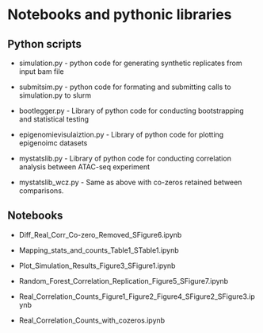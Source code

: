 # Notebooks and pythonic libraries

## Python scripts

+ simulation.py - python code for generating synthetic replicates from input bam file 

+ submitsim.py - python code for formating and submitting calls to simulation.py to slurm 

+ bootlegger.py - Library of python code for conducting bootstrapping and statistical testing

+ epigenomievisulaiztion.py - Library of python code for plotting epigenoimc datasets

+ mystatslib.py - Library of python code for conducting correlation analysis between ATAC-seq experiment

+ mystatslib_wcz.py - Same as above with co-zeros retained between comparisons. 

## Notebooks

+ Diff_Real_Corr_Co-zero_Removed_SFigure6.ipynb

+ Mapping_stats_and_counts_Table1_STable1.ipynb

+ Plot_Simulation_Results_Figure3_SFigure1.ipynb

+ Random_Forest_Correlation_Replication_Figure5_SFigure7.ipynb

+ Real_Correlation_Counts_Figure1_Figure2_Figure4_SFigure2_SFigure3.ipynb

+ Real_Correlation_Counts_with_cozeros.ipynb




